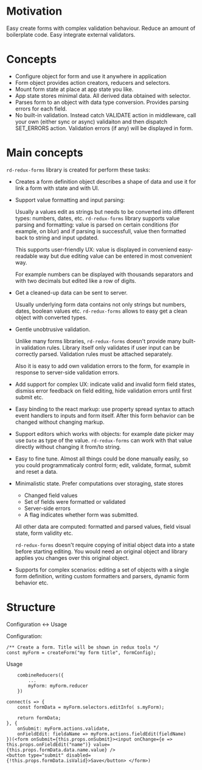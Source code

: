 # Motivation

Easy create forms with complex validation behaviour.
Reduce an amount of boilerplate code.
Easy integrate external validators.

# Concepts

* Configure object for form and use it anywhere in application
* Form object provides action creators, reducers and selectors.
* Mount form state at place at app state you like.
* App state stores minimal data. All derived data obtained with selector.
* Parses form to an object with data type conversion.
  Provides parsing errors for each field.
* No built-in validation. 
  Instead catch VALIDATE action in middleware, call your own (either sync or async) validaiton 
  and then dispatch SET_ERRORS action.
  Validation errors (if any) will be displayed in form.

# Main concepts

`rd-redux-forms` library is created for perform these tasks:

* Creates a form definition object describes a shape of data and use it for 
  link a form with state and with UI.

* Support value formatting and input parsing:
  
  Usually a values edit as strings but needs to be converted into different types:
  numbers, dates, etc. 
  `rd-redux-forms` library supports value parsing and formatting:
  value is parsed on certain conditions (for example, on blur) and if parsing is successfull,
  value then formatted back to string and input updated.

  This supports user-friendly UX: value is displayed in conveniend easy-readable way but
  due editing value can be entered in most convenient way.

  For example numbers can be displayed with thousands separators and with two decimals 
  but edited like a row of digits.

* Get a cleaned-up data can be sent to server.

  Usually underlying form data contains not only strings but numbers, dates, boolean values etc.
  `rd-redux-forms` allows to easy get a clean object with converted types.

* Gentle unobtrusive validation.

  Unlike many forms libraries, `rd-redux-forms` doesn't provide many built-in validation rules.
  Library itself only validates if user input can be correctly parsed. 
  Validation rules must be attached separately.

  Also it is easy to add own validation errors to the form, for example in response to 
  server-side validation errors.

* Add support for complex UX: indicate valid and invalid form field states, 
  dismiss error feedback on field editing, hide validation errors until first submit etc.

* Easy binding to the react markup: use property spread syntax to attach event handlers to inputs and form itself.
  After this form behavior can be changed without changing markup.

* Support editors which works with objects: for example date picker may 
   use `Date` as type of the value. `rd-redux-forms` can work with that value directly 
   without changing it from/to string.

* Easy to fine tune. Almost all things could be done manually easily, so you could 
  programmaticaly control form; edit, validate, format, submit and reset a data.

* Minimalistic state. Prefer computations over storaging, state stores 
   * Changed field values
   * Set of fields were formatted or validated
   * Server-side errors
   * A flag indicates whether form was submitted.

   All other data are computed: formatted and parsed values, field visual state, form validity etc.

   `rd-redux-forms` doesn't require copying of initial object data into a state before starting editing.
   You would need an original object and library applies you changes over this original object.

* Supports for complex scenarios: editing a set of objects with a single form definition, 
  writing custom formatters and parsers, dynamic form behavior etc.

  

# Structure

Configuration <-> Usage

Configuration:

```
/** Create a form. Title will be shown in redux tools */
const myForm = createForm("my form title", formConfig);
```

Usage

```
    combineReducers({
        ...
        myForm: myForm.reducer
    })
```



```
connect(s => {
    const formData = myForm.selectors.editInfo( s.myForm);

    return formData;
}, {
    onSubmit: myForm.actions.validate,
    onFieldEdit: fieldaName => myForm.actions.fieldEdit(fieldName)
})(<form onSubmit={this.props.onSubmit}><input onChange={e => this.props.onFieldEdit("name")} value={this.props.formData.data.name.value} />
<button type="submit" disabled={!this.props.formData.isValid}>Save</button> </form>)
```


